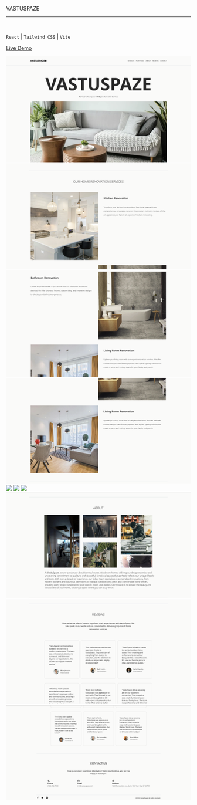 VASTUSPAZE
<hr>
<br>

``React`` | ``Tailwind CSS`` | ``Vite``
<br>

[Live Demo](https://vastuspaze-5pa1-git-main-bcarlisle22s-projects.vercel.app/)

![](vastu1.png)
![](vastu-2.png)
![](vastu-3.png)
![](vastu-4.png)
![](vastu-5.png)
![](vastu-6.png)
![](vastu-7.png)
![](vastu-8.png)
![](vastu-9.png)
![](vastu10.png)
